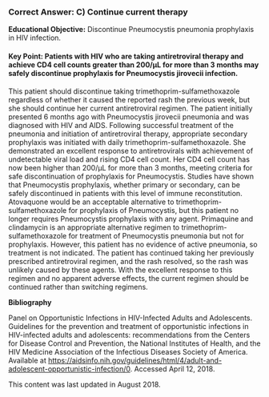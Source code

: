 
### Correct Answer: C) Continue current therapy 

**Educational Objective:** Discontinue Pneumocystis pneumonia prophylaxis in HIV infection.

#### **Key Point:** Patients with HIV who are taking antiretroviral therapy and achieve CD4 cell counts greater than 200/µL for more than 3 months may safely discontinue prophylaxis for Pneumocystis jirovecii infection.

This patient should discontinue taking trimethoprim-sulfamethoxazole regardless of whether it caused the reported rash the previous week, but she should continue her current antiretroviral regimen. The patient initially presented 6 months ago with Pneumocystis jirovecii pneumonia and was diagnosed with HIV and AIDS. Following successful treatment of the pneumonia and initiation of antiretroviral therapy, appropriate secondary prophylaxis was initiated with daily trimethoprim-sulfamethoxazole. She demonstrated an excellent response to antiretrovirals with achievement of undetectable viral load and rising CD4 cell count. Her CD4 cell count has now been higher than 200/µL for more than 3 months, meeting criteria for safe discontinuation of prophylaxis for Pneumocystis. Studies have shown that Pneumocystis prophylaxis, whether primary or secondary, can be safely discontinued in patients with this level of immune reconstitution.
Atovaquone would be an acceptable alternative to trimethoprim-sulfamethoxazole for prophylaxis of Pneumocystis, but this patient no longer requires Pneumocystis prophylaxis with any agent.
Primaquine and clindamycin is an appropriate alternative regimen to trimethoprim-sulfamethoxazole for treatment of Pneumocystis pneumonia but not for prophylaxis. However, this patient has no evidence of active pneumonia, so treatment is not indicated.
The patient has continued taking her previously prescribed antiretroviral regimen, and the rash resolved, so the rash was unlikely caused by these agents. With the excellent response to this regimen and no apparent adverse effects, the current regimen should be continued rather than switching regimens.

**Bibliography**

Panel on Opportunistic Infections in HIV-Infected Adults and Adolescents. Guidelines for the prevention and treatment of opportunistic infections in HIV-infected adults and adolescents: recommendations from the Centers for Disease Control and Prevention, the National Institutes of Health, and the HIV Medicine Association of the Infectious Diseases Society of America. Available at https://aidsinfo.nih.gov/guidelines/html/4/adult-and-adolescent-opportunistic-infection/0. Accessed April 12, 2018.

This content was last updated in August 2018.